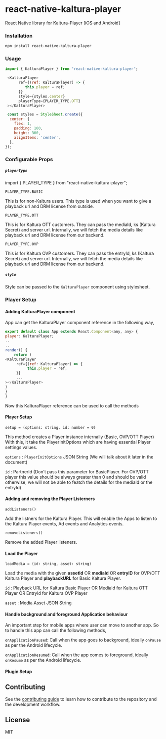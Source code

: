 # react-native-kaltura-player

React Native library for Kaltura-Player [iOS and Android]

### Installation

```sh
npm install react-native-kaltura-player
```

### Usage

```js
import { KalturaPlayer } from "react-native-kaltura-player";

 <KalturaPlayer
      ref={(ref: KalturaPlayer) => {
         this.player = ref;
      }}
      style={styles.center}
      playerType={PLAYER_TYPE.OTT}
 ></KalturaPlayer>

 const styles = StyleSheet.create({
  center: {
    flex: 1,
    padding: 100,
    height: 300,
    alignItems: 'center',
  },
});       
```

### Configurable Props

##### `playerType` 

import { PLAYER_TYPE } from "react-native-kaltura-player";

`PLAYER_TYPE.BASIC`

This is for non-Kaltura users. This type is used when you want to give a playback url and DRM license from outside.

`PLAYER_TYPE.OTT`

This is for Kaltura OTT customers. They can pass the mediaId, ks (Kaltura Secret) and server url. Internally, we will fetch the media details like playback url and DRM license from our backend.

`PLAYER_TYPE.OVP`

This is for Kaltura OVP customers. They can pass the entryId, ks (Kaltura Secret) and server url. Internally, we will fetch the media details like playback url and DRM license from our backend.

##### `style`

Style can be passed to the `KalturaPlayer` component using stylesheet.

### Player Setup

#### Adding KalturaPlayer component

App can get the KalturaPlayer component reference in the following way,

```js
export default class App extends React.Component<any, any> {
player: KalturaPlayer;
..
..
render() {
    return (
<KalturaPlayer
     ref={(ref: KalturaPlayer) => {
          this.player = ref;
     }}
     ...
></KalturaPlayer>
)
}
}

```

Now this KalturaPlayer reference can be used to call the methods

#### Player Setup

`setup = (options: string, id: number = 0)`

This method creates a Player instance internally (Basic, OVP/OTT Player)
With this, it take the PlayerInitOptions which are having essential Player settings values. 

`options` : `PlayerInitOptions` JSON String (We will talk about it later in the document)

 `id` : PartnerId (Don't pass this parameter for BasicPlayer. For OVP/OTT player this value should be always greater than 0 and should be valid otherwise, we will not be able to featch the details for the mediaId or the entryId)

#### Adding and removing the Player Listerners

`addListeners()`

Add the listners for the Kaltura Player. This will enable the Apps to listen to the Kaltura Player events, Ad events and Analytics events.

`removeListeners()`

Remove the added Player listeners.

#### Load the Player 

`loadMedia = (id: string, asset: string)`

Load the media with the given **assetId** OR **mediaId** OR **entryID** for OVP/OTT Kaltura Player and **playbackURL** for Basic Kaltura Player.

`id` : Playback URL for Kaltura Basic Player OR MediaId for Kaltura OTT Player OR EntryId for Kaltura OVP Player

`asset` : Media Asset JSON String

#### Handle background and foreground Application behaviour

An important step for mobile apps where user can move to another app. So to handle this app can call the following methods,

`onApplicationPaused`: Call when the app goes to background, ideally `onPause` as per the Android lifecycle.

`onApplicationResumed`: Call when the app comes to foreground, ideally `onResume` as per the Android lifecycle.

#### Plugin Setup


## Contributing

See the [contributing guide](CONTRIBUTING.md) to learn how to contribute to the repository and the development workflow.

## License

MIT
